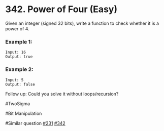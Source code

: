 # 342. Power of Four (Easy)

Given an integer (signed 32 bits), write a function to check whether it is a power of 4.

### Example 1:
```
Input: 16
Output: true
```

### Example 2:
```
Input: 5
Output: false
```

Follow up: Could you solve it without loops/recursion?

#TwoSigma

#Bit Manipulation

#Similar question [#231](../p231e/README.md) [#342](../p342e/README.md)
